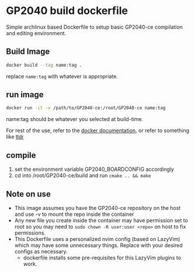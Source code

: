 # GP2040 build dockerfile

Simple archlinux based Dockerfile to setup basic GP2040-ce
compilation and editing environment.

## Build Image

~~~bash
docker build --tag name:tag .
~~~

replace `name:tag` with whatever is appropriate.

## run image

~~~bash
docker run -it -v /path/to/GP2040-ce:/root/GP2040-ce name:tag
~~~

name:tag should be whatever you selected at build-time.

For rest of the use, refer to the [docker documentation](https://docs.docker.com/),
or refer to something like [tldr](https://github.com/dbrgn/tealdeer)

## compile

1. set the environment variable GP2040_BOARDCONFIG accordingly
2. cd into /root/GP2040-ce/build and run `cmake .. && make`

## Note on use

* This image assumes you have the GP2040-ce repository on the host and use -v to mount the repo inside the container
* Any new file you create inside the container may have permission set to root so you may need to `sudo chown -R user:user <repo>` on host to fix permissions.
* This Dockerfile uses a personalized nvim config (based on LazyVim) which may have some unnecessary things.  Replace with your desired configs as necessary.
    * dockerfile installs some pre-requisites for this LazyVim plugins to work.
